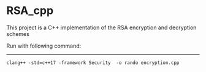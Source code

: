 # RSA_cpp
This project is a C++ implementation of the RSA encryption and decryption schemes 


Run with following command: 

---------------------
    clang++ -std=c++17 -framework Security  -o rando encryption.cpp


